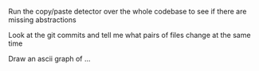 Run the copy/paste detector over the whole codebase to see if there are missing abstractions

Look at the git commits and tell me what pairs of files change at the same time

Draw an ascii graph of ...